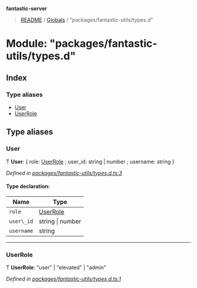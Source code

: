 **fantastic-server**

> [README](../README.md) / [Globals](../globals.md) / "packages/fantastic-utils/types.d"

# Module: "packages/fantastic-utils/types.d"

## Index

### Type aliases

* [User](_packages_fantastic_utils_types_d_.md#user)
* [UserRole](_packages_fantastic_utils_types_d_.md#userrole)

## Type aliases

### User

Ƭ  **User**: { role: [UserRole](_packages_fantastic_utils_types_d_.md#userrole) ; user_id: string \| number ; username: string  }

*Defined in [packages/fantastic-utils/types.d.ts:3](https://github.com/besimorhino/project-fantastic/blob/a9b4b41/packages/fantastic-utils/types.d.ts#L3)*

#### Type declaration:

Name | Type |
------ | ------ |
`role` | [UserRole](_packages_fantastic_utils_types_d_.md#userrole) |
`user\_id` | string \| number |
`username` | string |

___

### UserRole

Ƭ  **UserRole**: \"user\" \| \"elevated\" \| \"admin\"

*Defined in [packages/fantastic-utils/types.d.ts:1](https://github.com/besimorhino/project-fantastic/blob/a9b4b41/packages/fantastic-utils/types.d.ts#L1)*
